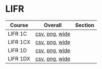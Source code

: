 # LIFR

| Course | Overall | Section |
| ------ | ------- | ------- |
| LIFR 1C | [csv](https://github.com/UCSD-Historical-Enrollment-Data/2024Summer2/blob/main/overall/LIFR%201C.csv), [png](https://raw.githubusercontent.com/UCSD-Historical-Enrollment-Data/2024Summer2/main/plot_overall/LIFR%201C.png), [wide](https://raw.githubusercontent.com/UCSD-Historical-Enrollment-Data/2024Summer2/main/plot_overall_wide/LIFR%201C.png) |  |
| LIFR 1CX | [csv](https://github.com/UCSD-Historical-Enrollment-Data/2024Summer2/blob/main/overall/LIFR%201CX.csv), [png](https://raw.githubusercontent.com/UCSD-Historical-Enrollment-Data/2024Summer2/main/plot_overall/LIFR%201CX.png), [wide](https://raw.githubusercontent.com/UCSD-Historical-Enrollment-Data/2024Summer2/main/plot_overall_wide/LIFR%201CX.png) |  |
| LIFR 1D | [csv](https://github.com/UCSD-Historical-Enrollment-Data/2024Summer2/blob/main/overall/LIFR%201D.csv), [png](https://raw.githubusercontent.com/UCSD-Historical-Enrollment-Data/2024Summer2/main/plot_overall/LIFR%201D.png), [wide](https://raw.githubusercontent.com/UCSD-Historical-Enrollment-Data/2024Summer2/main/plot_overall_wide/LIFR%201D.png) |  |
| LIFR 1DX | [csv](https://github.com/UCSD-Historical-Enrollment-Data/2024Summer2/blob/main/overall/LIFR%201DX.csv), [png](https://raw.githubusercontent.com/UCSD-Historical-Enrollment-Data/2024Summer2/main/plot_overall/LIFR%201DX.png), [wide](https://raw.githubusercontent.com/UCSD-Historical-Enrollment-Data/2024Summer2/main/plot_overall_wide/LIFR%201DX.png) |  |
